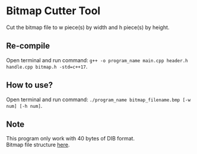 # Bitmap Cutter Tool
Cut the bitmap file to w piece(s) by width and h piece(s) by height.

## Re-compile
Open terminal and run command: `g++ -o program_name main.cpp header.h handle.cpp bitmap.h -std=c++17`.

## How to use?
Open terminal and run command: `./program_name bitmap_filename.bmp [-w num] [-h num]`.

## Note
This program only work with 40 bytes of DIB format.<br>
Bitmap file structure [here](https://en.wikipedia.org/wiki/BMP_file_format#:~:text=The%20BMP%20file%20format%2C%20also,and%20OS%2F2%20operating%20systems).
